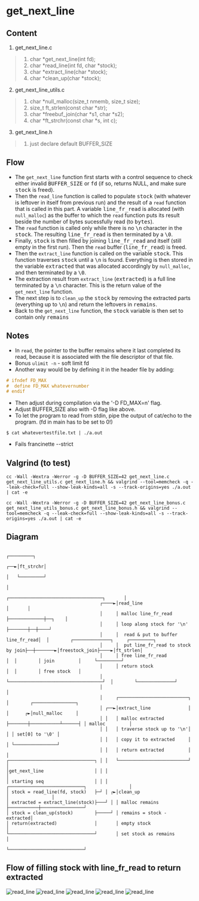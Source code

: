 # get_next_line

## Content
1. get_next_line.c
>	1. char *get_next_line(int fd);
>	2. char	*read_line(int fd, char *stock);
>	3. char	*extract_line(char *stock);
>	4. char	*clean_up(char *stock);
2. get_next_line_utils.c
>	1. char	*null_malloc(size_t nmemb, size_t size);
>	2. size_t	ft_strlen(const char *str);
>	3. char	*freebuf_join(char *s1, char *s2);
>	4. char	*ft_strchr(const char *s, int c);
3. get_next_line.h
>	1. just declare default BUFFER_SIZE

## Flow
- The ```get_next_line``` function first starts with a control sequence to check either invalid <kbd>BUFFER_SIZE</kbd> or <kbd>fd</kbd> (if so, returns NULL, and make sure <kbd>stock</kbd> is freed).
- Then the ```read_line``` function is called to populate <kbd>stock</kbd> (with whatever is leftover in itself from previous run) and the result of a ```read``` function that is called in this part. A variable <kbd>line_fr_read</kbd> is allocated (with ```null_malloc```) as the buffer to which the ```read``` function puts its result beside the number of bytes sucessfully read (to <kbd>bytes</kbd>). 
- The ```read``` function is called only while there is no <kbd>\n</kbd> character in the <kbd>stock</kbd>. The resulting <kbd>line_fr_read</kbd> is then terminated by a <kbd>\0</kbd>.
- Finally, <kbd>stock</kbd> is then filled by joining <kbd>line_fr_read</kbd> and itself (still empty in the first run). Then the ```read``` buffer (<kbd>line_fr_read</kbd>) is freed.
- Then the ```extract_line``` function is called on the variable <kbd>stock</kbd>. This function traverses <kbd>stock</kbd> until a <kbd>\n</kbd> is found. Everything is then stored in the variable <kbd>extracted</kbd> that was allocated accordingly by ```null_malloc```, and then terminated by a <kbd>\0</kbd>. 
- The extraction result from ```extract_line``` (<kbd>extracted</kbd>) is a full line terminated by a <kbd>\n</kbd> character. This is the return value of the ```get_next_line``` function.
- The next step is to ```clean_up``` the <kbd>stock</kbd> by removing the extracted parts (everything up to <kbd>\n</kbd>) and return the leftovers in <kbd>remains</kbd>.
- Back to the ```get_next_line``` function, the <kbd>stock</kbd> variable is then set to contain only <kbd>remains</kbd>

## Notes
- In ```read```, the pointer to the buffer remains where it last completed its read, because it is associated with the file descriptor of that file.
- Bonus ```ulimit -n``` - soft limit fd
- Another way would be by defining it in the header file by adding:
``` c
# ifndef FD_MAX
#  define FD_MAX whatevernumber
# endif
```
- Then adjust during compilation via the '-D FD_MAX=n' flag.
- Adjust BUFFER_SIZE also with -D flag like above.
- To let the program to read from stdin, pipe the output of cat/echo to the program. (fd in main has to be set to 0!)
```
$ cat whatevertestfile.txt | ./a.out 
```
- Fails francinette --strict

## Valgrind (to test)
```
cc -Wall -Wextra -Werror -g -D BUFFER_SIZE=42 get_next_line.c get_next_line_utils.c get_next_line.h && valgrind --tool=memcheck -q --leak-check=full --show-leak-kinds=all -s --track-origins=yes ./a.out | cat -e
```
```
cc -Wall -Wextra -Werror -g -D BUFFER_SIZE=42 get_next_line_bonus.c get_next_line_utils_bonus.c get_next_line_bonus.h && valgrind --tool=memcheck -q --leak-check=full --show-leak-kinds=all -s --track-origins=yes ./a.out | cat -e
```
## Diagram
```
                                                                                         ┌─────────┐
                                                                                     ┌──►│ft_strchr│
                                                                                     │   └─────────┘
                                                                                     │
                                         ┌───────────────────────────────────┐       │
                                   ┌────►│read_line                          │       │
                                   │     │ malloc line_fr_read ├─────────────┼──┐    │
                                   │     │ loop along stock for '\n' ├───────┼──┼────┘
                                   │     │  read & put to buffer line_fr_read│  │        ┌──────────────┐     ┌─────────┐
                                   │     │  put line_fr_read to stock by join├──┼───────►│freestock_join├────►│ft_strlen│
                                   │     │ free line_fr_read                 │  │        │ join         │     └─────────┘
                                   │     │ return stock                      │  │        │ free stock   │
                                   │     └───────────────────────────────────┘  │        └──────────────┘
                                   │                                            │
                                   │     ┌──────────────────────────┐           │        ┌────────────────┐
                                   │ ┌──►│extract_line              │           │      ┌►│null_malloc     │
                                   │ │   │ malloc extracted ├───────┼───────────┴──────┤ │ malloc         │
                                   │ │   │ traverse stock up to '\n'│                  │ │ set[0] to '\0' │
                                   │ │   │ copy it to extracted     │                  │ └────────────────┘
                                   │ │   │ return extracted         │                  │
┌────────────────────────────────┐ │ │   └──────────────────────────┘                  │
│get_next_line                   │ │ │                                                 │
│ starting seq                   │ │ │   ┌────────────────────────────┐                │
│ stock = read_line(fd, stock)   ├─┘ │ ┌►│clean_up                    │                │
│ extracted = extract_line(stock)├───┘ │ │ malloc remains ├───────────┼────────────────┘
│ stock = clean_up(stock)        ├─────┘ │ remains = stock - extracted│
│ return(extracted)              │       │ empty stock                │
└────────────────────────────────┘       │ set stock as remains       │
                                         └────────────────────────────┘
```

## Flow of filling stock with line_fr_read to return extracted
![read_line](./pres/get_next_line1.svg "read_line")
![read_line](./pres/get_next_line2.svg "read_line")
![read_line](./pres/get_next_line3.svg "read_line")
![read_line](./pres/get_next_line4.svg "read_line")
![read_line](./pres/get_next_line5.svg "extract_line and clean_up")